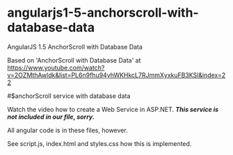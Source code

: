 # angularjs1-5-anchorscroll-with-database-data
AngularJS 1.5 AnchorScroll with Database Data

Based on 'AnchorScroll with Database Data' at https://www.youtube.com/watch?v=2OZMthAwldk&list=PL6n9fhu94yhWKHkcL7RJmmXyxkuFB3KSl&index=22

#$anchorScroll service with database data

Watch the video how to create a Web Service in ASP.NET.
***This service is not included in our file, sorry.***

All angular code is in these files, however.

See script.js, index.html and styles.css how this is implemented.
